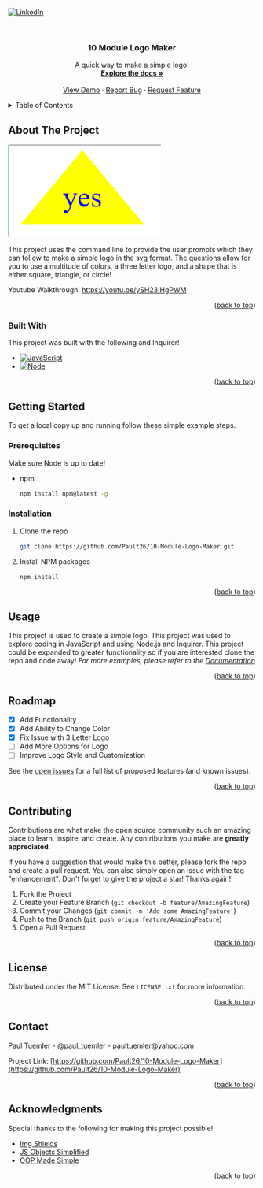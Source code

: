<a name="readme-top"></a>

[![LinkedIn][linkedin-shield]][linkedin-url]

<!-- PROJECT LOGO -->
<br />
<div align="center">
  <h3 align="center">10 Module Logo Maker</h3>

  <p align="center">
    A quick way to make a simple logo!
    <br />
    <a href="https://github.com/Pault26/10-Module-Logo-Maker"><strong>Explore the docs »</strong></a>
    <br />
    <br />
    <a href="https://github.com/Pault26/10-Module-Logo-Maker">View Demo</a>
    ·
    <a href="https://github.com/Pault26/10-Module-Logo-Maker/issues">Report Bug</a>
    ·
    <a href="https://github.com/Pault26/10-Module-Logo-Maker/issues">Request Feature</a>
  </p>
</div>



<!-- TABLE OF CONTENTS -->
<details>
  <summary>Table of Contents</summary>
  <ol>
    <li>
      <a href="#about-the-project">About The Project</a>
      <ul>
        <li><a href="#built-with">Built With</a></li>
      </ul>
    </li>
    <li>
      <a href="#getting-started">Getting Started</a>
      <ul>
        <li><a href="#prerequisites">Prerequisites</a></li>
        <li><a href="#installation">Installation</a></li>
      </ul>
    </li>
    <li><a href="#usage">Usage</a></li>
    <li><a href="#roadmap">Roadmap</a></li>
    <li><a href="#contributing">Contributing</a></li>
    <li><a href="#license">License</a></li>
    <li><a href="#contact">Contact</a></li>
    <li><a href="#acknowledgments">Acknowledgments</a></li>
  </ol>
</details>



<!-- ABOUT THE PROJECT -->
## About The Project

[![SVG Logo Maker][product-screenshot]](https://github.com/Pault26/10-Module-Logo-Maker)

This project uses the command line to provide the user prompts which they can follow to make a simple logo in the svg format. The questions allow for you to use a multitude of colors, a three letter logo, and a shape that is either square, triangle, or circle!

Youtube Walkthrough: https://youtu.be/ySH23IHgPWM

<p align="right">(<a href="#readme-top">back to top</a>)</p>



### Built With

This project was built with the following and Inquirer!

* [![JavaScript][JavaScript]][JavaScript-url]
* [![Node][Node.js]][Node-url]

<p align="right">(<a href="#readme-top">back to top</a>)</p>



<!-- GETTING STARTED -->
## Getting Started

To get a local copy up and running follow these simple example steps.

### Prerequisites

Make sure Node is up to date!

* npm
  ```sh
  npm install npm@latest -g
  ```

### Installation

1. Clone the repo
   ```sh
   git clone https://github.com/Pault26/10-Module-Logo-Maker.git
   ```
2. Install NPM packages
   ```sh
   npm install
   ```

<p align="right">(<a href="#readme-top">back to top</a>)</p>



<!-- USAGE EXAMPLES -->
## Usage

This project is used to create a simple logo. This project was used to explore coding in JavaScript and using Node.js and Inquirer. This project could be expanded to greater functionality so if you are interested clone the repo and code away!
_For more examples, please refer to the [Documentation](https://github.com/Pault26/10-Module-Logo-Maker)_

<p align="right">(<a href="#readme-top">back to top</a>)</p>



<!-- ROADMAP -->
## Roadmap

- [x] Add Functionality
- [x] Add Ability to Change Color
- [x] Fix Issue with 3 Letter Logo
- [ ] Add More Options for Logo
- [ ] Improve Logo Style and Customization

See the [open issues](https://github.com/Pault26/10-Module-Logo-Maker/issues) for a full list of proposed features (and known issues).

<p align="right">(<a href="#readme-top">back to top</a>)</p>



<!-- CONTRIBUTING -->
## Contributing

Contributions are what make the open source community such an amazing place to learn, inspire, and create. Any contributions you make are **greatly appreciated**.

If you have a suggestion that would make this better, please fork the repo and create a pull request. You can also simply open an issue with the tag "enhancement".
Don't forget to give the project a star! Thanks again!

1. Fork the Project
2. Create your Feature Branch (`git checkout -b feature/AmazingFeature`)
3. Commit your Changes (`git commit -m 'Add some AmazingFeature'`)
4. Push to the Branch (`git push origin feature/AmazingFeature`)
5. Open a Pull Request

<p align="right">(<a href="#readme-top">back to top</a>)</p>



<!-- LICENSE -->
## License

Distributed under the MIT License. See `LICENSE.txt` for more information.

<p align="right">(<a href="#readme-top">back to top</a>)</p>



<!-- CONTACT -->
## Contact

Paul Tuemler - [@paul_tuemler](https://twitter.com/your_username) - paultuemler@yahoo.com

Project Link: [https://github.com/Pault26/10-Module-Logo-Maker](https://github.com/Pault26/10-Module-Logo-Maker)

<p align="right">(<a href="#readme-top">back to top</a>)</p>



<!-- ACKNOWLEDGMENTS -->
## Acknowledgments

Special thanks to the following for making this project possible!

* [Img Shields](https://shields.io)
* [JS Objects Simplified](https://www.youtube.com/watch?v=oxVcJzoVqZM)
* [OOP Made Simple](https://www.youtube.com/watch?v=PFmuCDHHpwk&t=1373s)


<p align="right">(<a href="#readme-top">back to top</a>)</p>



<!-- MARKDOWN LINKS & IMAGES -->
<!-- https://www.markdownguide.org/basic-syntax/#reference-style-links -->
[linkedin-shield]: https://img.shields.io/badge/-LinkedIn-black.svg?style=for-the-badge&logo=linkedin&colorB=555
[linkedin-url]: https://www.linkedin.com/in/paul-tuemler/
[product-screenshot]: ./assets/images/svglogo.PNG
[Express.js]: https://img.shields.io/badge/Express.js-000000?style=for-the-badge&logo=express&logoColor=white
[Express-url]: https://expressjs.com/
[Node.js]: https://img.shields.io/badge/Node.js-339933?style=for-the-badge&logo=nodedotjs&logoColor=white
[Node-url]: https://nodejs.org/en
[JavaScript]: https://img.shields.io/badge/JavaScript-323330?style=for-the-badge&logo=javascript&logoColor=F7DF1E
[JavaScript-url]:https://www.w3schools.com/js/